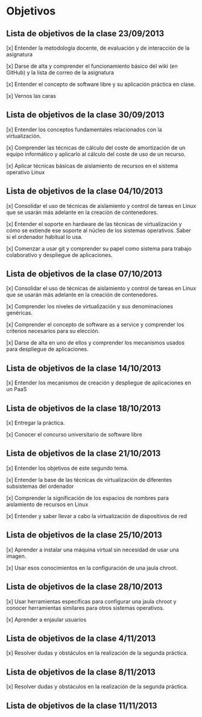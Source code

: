 Objetivos
=========

Lista de objetivos de la clase 23/09/2013
-----------------------------------------

[x] Entender la metodología docente, de evaluación y de interacción de la asignatura

[x] Darse de alta y comprender el funcionamiento básico del wiki (en GitHub) y la lista de correo de la asignatura

[x] Entender el concepto de software libre y su aplicación práctica en clase.

[x] Vernos las caras


Lista de objetivos de la clase 30/09/2013
-----------------------------------------

[x] Entender los conceptos fundamentales relacionados con la virtualización.

[x] Comprender las técnicas de cálculo del coste de amortización de un equipo informático y aplicarlo al cálculo del coste de uso de un recurso.

[x] Aplicar técnicas básicas de aislamiento de recursos en el sistema operativo Linux

Lista de objetivos de la clase 04/10/2013
-----------------------------------------

[x] Consolidar el uso de técnicas de aislamiento y control de tareas en Linux que se usarán más adelante en la creación de contenedores.

[x] Entender el soporte en hardware de las técnicas de virtualización y cómo se extiende ese soporte al núcleo de los sistemas operativos. Saber si el ordenador habitual lo usa.

[x] Comenzar a usar git y comprender su papel como sistema para trabajo colaborativo y despliegue de aplicaciones.


Lista de objetivos de la clase 07/10/2013
-----------------------------------------

[x] Consolidar el uso de técnicas de aislamiento y control de tareas en Linux que se usarán más adelante en la creación de contenedores.

[x] Comprender los niveles de virtualización y sus denominaciones genéricas.

[x] Comprender el concepto de software as a service y comprender los criterios necesarios para su elección.

[x] Darse de alta en uno de ellos y comprender los mecanismos usados para despliegue de aplicaciones.

Lista de objetivos de la clase 14/10/2013
-----------------------------------------

[x] Entender los mecanismos de creación y despliegue de aplicaciones en un PaaS

Lista de objetivos de la clase 18/10/2013
-----------------------------------------

[x] Entregar la práctica.

[x] Conocer el concurso universitario de software libre

Lista de objetivos de la clase 21/10/2013
-----------------------------------------

[x] Entender los objetivos de este segundo tema.

[x] Entender la base de las técnicas de virtualización de diferentes subsistemas del ordenador

[x]  Comprender la significación de los espacios de nombres para aislamiento de recursos en Linux

[x] Entender y saber llevar a cabo la virtualización de dispositivos de red


Lista de objetivos de la clase 25/10/2013
-----------------------------------------

[x] Aprender a instalar una máquina virtual sin necesidad de usar una imagen.

[x] Usar esos conocimientos en la configuración de una jaula chroot.


Lista de objetivos de la clase 28/10/2013
-----------------------------------------

[x] Usar herramientas específicas para configurar una jaula chroot y conocer herramientas similares para otros sistemas operativos.

[x] Aprender a enjaular usuarios

Lista de objetivos de la clase 4/11/2013
-----------------------------------------

[x] Resolver dudas y obstáculos en la realización de la segunda práctica.

Lista de objetivos de la clase 8/11/2013
-----------------------------------------

[x] Resolver dudas y obstáculos en la realización de la segunda práctica.

Lista de objetivos de la clase 11/11/2013
-----------------------------------------





